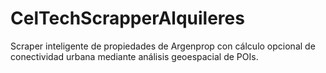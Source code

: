 # CelTechScrapperAlquileres
Scraper inteligente de propiedades de Argenprop con cálculo opcional de conectividad urbana mediante análisis geoespacial de POIs. 
